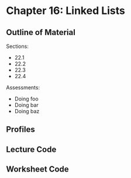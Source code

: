 # Chapter 16: Linked Lists

## Outline of Material

Sections:
* 22.1
* 22.2
* 22.3
* 22.4

Assessments:
* Doing foo
* Doing bar
* Doing baz

## Profiles

## Lecture Code 

## Worksheet Code

